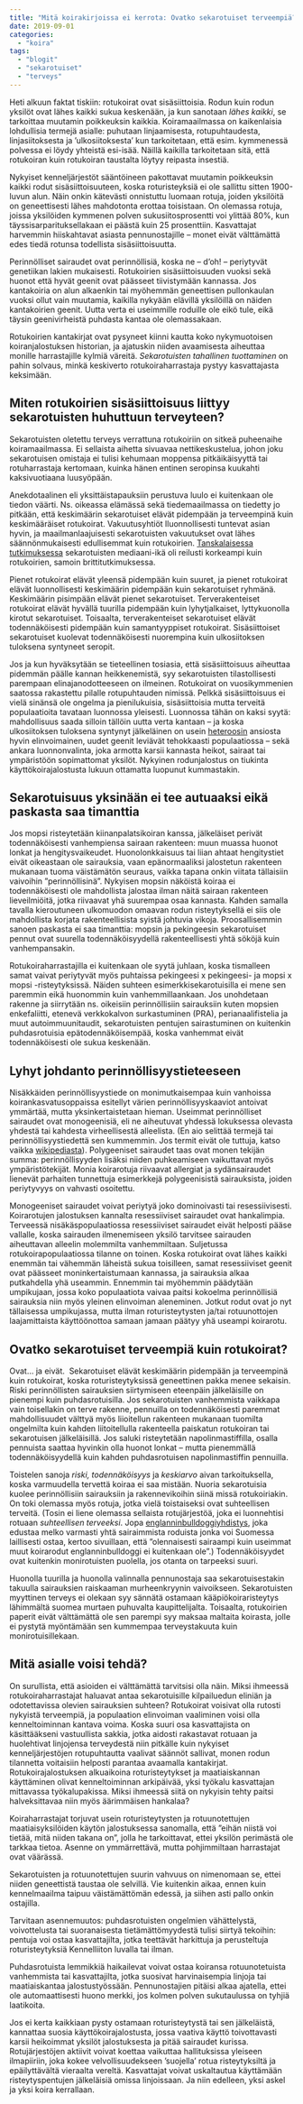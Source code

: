 ```yaml
---
title: "Mitä koirakirjoissa ei kerrota: Ovatko sekarotuiset terveempiä?"
date: 2019-09-01
categories: 
  - "koira"
tags: 
  - "blogit"
  - "sekarotuiset"
  - "terveys"
---
```


Heti alkuun faktat tiskiin: rotukoirat ovat sisäsiittoisia. Rodun kuin rodun yksilöt ovat lähes kaikki sukua keskenään, ja kun sanotaan _lähes kaikki_, se tarkoittaa muutamin poikkeuksin kaikkia. Koiramaailmassa on kaikenlaisia lohdullisia termejä asialle: puhutaan linjaamisesta, rotupuhtaudesta, linjasiitoksesta ja ’ulkosiitoksesta’ kun tarkoitetaan, että esim. kymmenessä polvessa ei löydy yhteistä esi-isää. Näillä kaikilla tarkoitetaan sitä, että rotukoiran kuin rotukoiran taustalta löytyy reipasta insestiä.

<!--more-->

Nykyiset kenneljärjestöt sääntöineen pakottavat muutamin poikkeuksin kaikki rodut sisäsiittoisuuteen, koska roturisteyksiä ei ole sallittu sitten 1900-luvun alun. Näin onkin kätevästi onnistuttu luomaan rotuja, joiden yksilöitä on geneettisesti lähes mahdotonta erottaa toisistaan. On olemassa rotuja, joissa yksilöiden kymmenen polven sukusiitosprosentti voi ylittää 80%, kun täyssisarparituksellakaan ei päästä kuin 25 prosenttiin. Kasvattajat harvemmin hiiskahtavat asiasta pennunostajille – monet eivät välttämättä edes tiedä rotunsa todellista sisäsiittoisuutta.

Perinnölliset sairaudet ovat perinnöllisiä, koska ne – d’oh! – periytyvät genetiikan lakien mukaisesti. Rotukoirien sisäsiittoisuuden vuoksi sekä huonot että hyvät geenit ovat päässeet tiivistymään kannassa. Jos kantakoiria on alun alkaenkin tai myöhemmän geneettisen pullonkaulan vuoksi ollut vain muutamia, kaikilla nykyään elävillä yksilöillä on näiden kantakoirien geenit. Uutta verta ei useimmille roduille ole eikö tule, eikä täysin geenivirheistä puhdasta kantaa ole olemassakaan.

Rotukoirien kantakirjat ovat pysyneet kiinni kautta koko nykymuotoisen koiranjalostuksen historian, ja ajatuskin niiden avaamisesta aiheuttaa monille harrastajille kylmiä väreitä. _Sekarotuisten tahallinen tuottaminen_ on pahin solvaus, minkä keskiverto rotukoiraharrastaja pystyy kasvattajasta keksimään.

## Miten rotukoirien sisäsiittoisuus liittyy sekarotuisten huhuttuun terveyteen?

Sekarotuisten oletettu terveys verrattuna rotukoiriin on sitkeä puheenaihe koiramaailmassa. Ei sellaista aihetta sivuavaa nettikeskustelua, johon joku sekarotuisen omistaja ei tulisi kehumaan moppensa pitkäikäisyyttä tai rotuharrastaja kertomaan, kuinka hänen entinen seropinsa kuukahti kaksivuotiaana luusyöpään.

Anekdotaalinen eli yksittäistapauksiin perustuva luulo ei kuitenkaan ole tiedon väärti. Ns. oikeassa elämässä sekä tiedemaailmassa on tiedetty jo pitkään, että keskimäärin sekarotuiset elävät pidempään ja terveempinä kuin keskimääräiset rotukoirat. Vakuutusyhtiöt lluonnollisesti tuntevat asian hyvin, ja maailmanlaajuisesti sekarotuisten vakuutukset ovat lähes säännönmukaisesti edullisemmat kuin rotukoirien. [Tanskalaisessa tutkimuksessa](http://www.ncbi.nlm.nih.gov/pubmed/12628771?dopt=AbstractPlus) sekarotuisten mediaani-ikä oli reilusti korkeampi kuin rotukoirien, samoin brittitutkimuksessa.

Pienet rotukoirat elävät yleensä pidempään kuin suuret, ja pienet rotukoirat elävät luonnollisesti keskimäärin pidempään kuin sekarotuiset ryhmänä. Keskimäärin pisimpään elävät pienet sekarotuiset. Terverakenteiset rotukoirat elävät hyvällä tuurilla pidempään kuin lyhytjalkaiset, lyttykuonolla kirotut sekarotuiset. Toisaalta, terverakenteiset sekarotuiset elävät todennäköisesti pidempään kuin samantyyppiset rotukoirat. Sisäsiittoiset sekarotuiset kuolevat todennäköisesti nuorempina kuin ulkosiitoksen tuloksena syntyneet seropit.

Jos ja kun hyväksytään se tieteellinen tosiasia, että sisäsiittoisuus aiheuttaa pidemmän päälle kannan heikkenemistä, syy sekarotuisten tilastollisesti parempaan elinajanodotteeseen on ilmeinen. Rotukoirat on vuosikymmenien saatossa rakastettu pilalle rotupuhtauden nimissä. Pelkkä sisäsiittoisuus ei vielä sinänsä ole ongelma ja pienilukuisia, sisäsiittoisia mutta terveitä populaatioita tavataan luonnossa yleisesti. Luonnossa tähän on kaksi syytä: mahdollisuus saada silloin tällöin uutta verta kantaan – ja koska ulkosiitoksen tuloksena syntynyt jälkeläinen on usein [heteroosin](http://fi.wikipedia.org/wiki/Heteroosi) ansiosta hyvin elinvoimainen, uudet geenit leviävät tehokkaasti populaatiossa – sekä ankara luonnonvalinta, joka armotta karsii kannasta heikot, sairaat tai ympäristöön sopimattomat yksilöt. Nykyinen rodunjalostus on tiukinta käyttökoirajalostusta lukuun ottamatta luopunut kummastakin.

## Sekarotuisuus yksinään ei tee autuaaksi eikä paskasta saa timanttia

Jos mopsi risteytetään kiinanpalatsikoiran kanssa, jälkeläiset perivät todennäköisesti vanhempiensa sairaan rakenteen: muun muassa huonot lonkat ja hengitysvaikeudet. Huonolonkkaisuus tai liian ahtaat hengitystiet eivät oikeastaan ole sairauksia, vaan epänormaaliksi jalostetun rakenteen mukanaan tuoma väistämätön seuraus, vaikka tapana onkin viitata tällaisiin vaivoihin ”perinnöllisinä”. Nykyisen mopsin näköistä koiraa ei todennäköisesti ole mahdollista jalostaa ilman näitä sairaan rakenteen lieveilmiöitä, jotka riivaavat yhä suurempaa osaa kannasta. Kahden samalla tavalla kieroutuneen ulkomuodon omaavan rodun risteytyksellä ei siis ole mahdollista korjata rakenteellisista syistä johtuvia vikoja. Proosallisemmin sanoen paskasta ei saa timanttia: mopsin ja pekingeesin sekarotuiset pennut ovat suurella todennäköisyydellä rakenteellisesti yhtä sököjä kuin vanhempansakin.

Rotukoiraharrastajilla ei kuitenkaan ole syytä juhlaan, koska tismalleen samat vaivat periytyvät myös puhtaissa pekingeesi x pekingeesi- ja mopsi x mopsi -risteytyksissä. Näiden suhteen esimerkkisekarotuisilla ei mene sen paremmin eikä huonommin kuin vanhemmillaankaan. Jos unohdetaan rakenne ja siirrytään ns. oikeisiin perinnöllisiin sairauksiin kuten mopsien enkefaliitti, etenevä verkkokalvon surkastuminen (PRA), perianaalifistelia ja muut autoimmuunitaudit, sekarotuisten pentujen sairastuminen on kuitenkin puhdasrotuisia epätodennäköisempää, koska vanhemmat eivät todennäköisesti ole sukua keskenään.

## Lyhyt johdanto perinnöllisyystieteeseen

Nisäkkäiden perinnöllisyystiede on monimutkaisempaa kuin vanhoissa koirankasvatusoppaissa esitellyt värien perinnöllisyyskaaviot antoivat ymmärtää, mutta yksinkertaistetaan hieman. Useimmat perinnölliset sairaudet ovat monogeenisiä, eli ne aiheutuvat yhdessä lokuksessa olevasta yhdestä tai kahdesta virheellisestä alleelista. (En aio selittää termejä tai perinnöllisyystiedettä sen kummemmin. Jos termit eivät ole tuttuja, katso vaikka [wikipediasta](http://fi.wikipedia.org/wiki/Perinn%C3%B6llinen_sairaus)). Polygeeniset sairaudet taas ovat monen tekijän summa: perinnöllisyyden lisäksi niiden puhkeamiseen vaikuttavat myös ympäristötekijät. Monia koirarotuja riivaavat allergiat ja sydänsairaudet lienevät parhaiten tunnettuja esimerkkejä polygeenisistä sairauksista, joiden periytyvyys on vahvasti osoitettu.

Monogeeniset sairaudet voivat periytyä joko dominoivasti tai resessiivisesti. Koirarotujen jalostuksen kannalta resessiiviset sairaudet ovat hankalimpia. Terveessä nisäkäspopulaatiossa resessiiviset sairaudet eivät helposti pääse vallalle, koska sairauden ilmenemiseen yksilö tarvitsee sairauden aiheuttavan alleelin molemmilta vanhemmiltaan. Suljetussa rotukoirapopulaatiossa tilanne on toinen. Koska rotukoirat ovat lähes kaikki enemmän tai vähemmän läheistä sukua toisilleen, samat resessiiviset geenit ovat päässeet moninkertaistumaan kannassa, ja sairauksia alkaa putkahdella yhä useammin. Ennemmin tai myöhemmin päädytään umpikujaan, jossa koko populaatiota vaivaa paitsi kokoelma perinnöllisiä sairauksia niin myös yleinen elinvoiman aleneminen. Jotkut rodut ovat jo nyt tällaisessa umpikujassa, mutta ilman roturisteytysten ja/tai rotuunottojen laajamittaista käyttöönottoa samaan jamaan päätyy yhä useampi koirarotu.

## Ovatko sekarotuiset terveempiä kuin rotukoirat?

Ovat… ja eivät.  Sekarotuiset elävät keskimäärin pidempään ja terveempinä kuin rotukoirat, koska roturisteytyksissä geneettinen pakka menee sekaisin. Riski perinnöllisten sairauksien siirtymiseen eteenpäin jälkeläisille on pienempi kuin puhdasrotuisilla. Jos sekarotuisten vanhemmista vaikkapa vain toisellakin on terve rakenne, pennuilla on todennäköisesti paremmat mahdollisuudet välttyä myös liioitellun rakenteen mukanaan tuomilta ongelmilta kuin kahden liitoitellulla rakenteella paiskatun rotukoiran tai sekarotuisen jälkeläisillä. Jos saluki risteytetään napolinmastiffilla, osalla pennuista saattaa hyvinkin olla huonot lonkat – mutta pienemmällä todennäköisyydellä kuin kahden puhdasrotuisen napolinmastiffin pennuilla.

Toistelen sanoja _riski, todennäköisyys_ ja _keskiarvo_ aivan tarkoituksella, koska varmuudella tervettä koiraa ei saa mistään. Nuoria sekarotuisia kuolee perinnöllisiin sairauksiin ja rakennevikoihin siinä missä rotukoiriakin. On toki olemassa myös rotuja, jotka vielä toistaiseksi ovat suhteellisen terveitä. (Tosin ei liene olemassa sellaista rotujärjestöä, joka ei luonnehtisi rotuaan _suhteellisen terveeksi_. Jopa [englanninbulldoggiyhdistys](http://www.seby.fi/bulldoggi.php), joka edustaa melko varmasti yhtä sairaimmista roduista jonka voi Suomessa laillisesti ostaa, kertoo sivuillaan, että ”olennaisesti sairaampi kuin useimmat muut koirarodut englanninbulldoggi ei kuitenkaan ole”.) Todennäköisyydet ovat kuitenkin monirotuisten puolella, jos otanta on tarpeeksi suuri.

Huonolla tuurilla ja huonolla valinnalla pennunostaja saa sekarotuisestakin takuulla sairauksien raiskaaman murheenkryynin vaivoikseen. Sekarotuisten myyttinen terveys ei olekaan syy sännätä ostamaan kääpiökoiraristeytys lähimmältä suomea murtaen puhuvalta kaupittelijalta. Toisaalta, rotukoirien paperit eivät välttämättä ole sen parempi syy maksaa maltaita koirasta, jolle ei pystytä myöntämään sen kummempaa terveystakuuta kuin monirotuisillekaan.

## Mitä asialle voisi tehdä?

On surullista, että asioiden ei välttämättä tarvitsisi olla näin. Miksi ihmeessä rotukoiraharrastajat haluavat antaa sekarotuisille kilpailuedun eliniän ja odotettavissa olevien sairauksien suhteen? Rotukoirat voisivat olla rutosti nykyistä terveempiä, ja populaation elinvoiman vaaliminen voisi olla kenneltoiminnan kantava voima. Koska suuri osa kasvattajista on käsittääkseni vastuullista sakkia, jotka aidosti rakastavat rotuaan ja huolehtivat linjojensa terveydestä niin pitkälle kuin nykyiset kenneljärjestöjen rotupuhtautta vaalivat säännöt sallivat, monen rodun tilannetta voitaisiin helposti parantaa avaamalla kantakirjat. Rotukoirajalostuksen alkuaikoina roturisteytykset ja maatiaiskannan käyttäminen olivat kenneltoiminnan arkipäivää, yksi työkalu kasvattajan mittavassa työkalupakissa. Miksi ihmeessä siitä on nykyisin tehty paitsi halveksittavaa niin myös äärimmäisen hankalaa?

Koiraharrastajat torjuvat usein roturisteytysten ja rotuunotettujen maatiaisyksilöiden käytön jalostuksessa sanomalla, että ”eihän niistä voi tietää, mitä niiden takana on”, jolla he tarkoittavat, ettei yksilön perimästä ole tarkkaa tietoa. Asenne on ymmärrettävä, mutta pohjimmiltaan harrastajat ovat väärässä.

Sekarotuisten ja rotuunotettujen suurin vahvuus on nimenomaan se, ettei niiden geneettistä taustaa ole selvillä. Vie kuitenkin aikaa, ennen kuin kennelmaailma taipuu väistämättömän edessä, ja siihen asti pallo onkin ostajilla.

Tarvitaan asennemuutos: puhdasrotuisten ongelmien vähättelystä, voivottelusta tai suoranaisesta tietämättömyydestä tulisi siirtyä tekoihin: pentuja voi ostaa kasvattajilta, jotka teettävät harkittuja ja perusteltuja roturisteytyksiä Kennelliiton luvalla tai ilman.

Puhdasrotuista lemmikkiä haikailevat voivat ostaa koiransa rotuunotetuista vanhemmista tai kasvattajilta, jotka suosivat harvinaisempia linjoja tai maatiaiskantaa jalostustyössään. Pennunostajien pitäisi alkaa ajatella, ettei ole automaattisesti huono merkki, jos kolmen polven sukutaulussa on tyhjiä laatikoita.

Jos ei kerta kaikkiaan pysty ostamaan roturisteytystä tai sen jälkeläistä, kannattaa suosia käyttökoirajalostusta, jossa vaativa käyttö toivottavasti karsii heikoimmat yksilöt jalostuksesta ja pitää sairaudet kurissa. Rotujärjestöjen aktiivit voivat koettaa vaikuttaa hallituksissa yleiseen ilmapiiriin, joka kokee velvollisuudekseen ’suojella’ rotua risteytyksiltä ja epäilyttävältä vieraalta vereltä. Kasvattajat voivat uskaltautua käyttämään risteytyspentujen jälkeläisiä omissa linjoissaan. Ja niin edelleen, yksi askel ja yksi koira kerrallaan.

